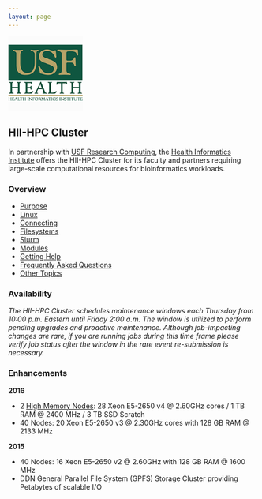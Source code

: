 ```yaml
---
layout: page
---
```


<img src="/images/usf-hii-logo.png" border="0" width="30%" height="30%" />
<br/>

## HII-HPC Cluster

In partnership with [USF Research Computing](http://www.usf.edu/it/research-computing/),
the [Health Informatics Institute](http://www.hii.usf.edu)
offers the HII-HPC Cluster for its faculty and partners requiring
large-scale computational resources for bioinformatics workloads.

### Overview

- [Purpose](hii-hpc/purpose.html)
- [Linux](hii-hpc/linux.html)
- [Connecting](hii-hpc/connect.html)
- [Filesystems](hii-hpc/filesystems.html)
- [Slurm](hii-hpc/slurm.html)
- [Modules](hii-hpc/modules.html)
- [Getting Help](hii-hpc/help.html)
- [Frequently Asked Questions](hii-hpc/faq.html)
- [Other Topics](hii-hpc/other.html)

### Availability

*The HII-HPC Cluster schedules maintenance windows each Thursday from 10:00 p.m. Eastern
until Friday 2:00 a.m.  The window is utilized to perform pending upgrades and proactive maintenance.
Although job-impacting changes are rare, if you are running jobs during this time frame please verify
job status after the window in the rare event re-submission is necessary.*

### Enhancements

**2016**

- 2 [High Memory Nodes](hii-hpc/himem-nodes.html): 28 Xeon E5-2650 v4 @ 2.60GHz cores /
  1 TB RAM @ 2400 MHz / 3 TB SSD Scratch
- 40 Nodes: 20 Xeon E5-2650 v3 @ 2.30GHz cores with 128 GB RAM @ 2133 MHz

**2015**

- 40 Nodes: 16 Xeon E5-2650 v2 @ 2.60GHz with 128 GB RAM @ 1600 MHz
- DDN General Parallel File System (GPFS) Storage Cluster providing Petabytes of scalable I/O

